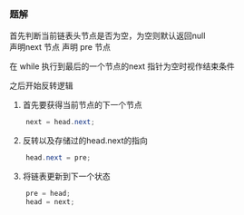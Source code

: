 ### 题解  
首先判断当前链表头节点是否为空，为空则默认返回null   
声明next 节点
声明 pre 节点
 
在 while 执行到最后的一个节点的next 指针为空时视作结束条件

之后开始反转逻辑 
1. 首先要获得当前节点的下一个节点
```java
    next = head.next; 
``` 
2. 反转以及存储过的head.next的指向
```java
    head.next = pre; 
``` 
3.  将链表更新到下一个状态
```java
    pre = head;
    head = next;
``` 
 

